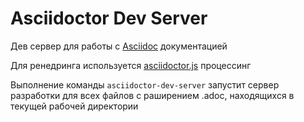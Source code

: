# Asciidoctor Dev Server

Дев сервер для работы с [Asciidoc](https://docs.asciidoctor.org/asciidoc/latest/) документацией

Для ренедринга используется [asciidoctor.js](https://docs.asciidoctor.org/asciidoctor.js/latest/) процессинг

Выполнение команды `asciidoctor-dev-server` запустит сервер разработки для всех файлов с раширением .adoc, находящихся в текущей рабочей директории

